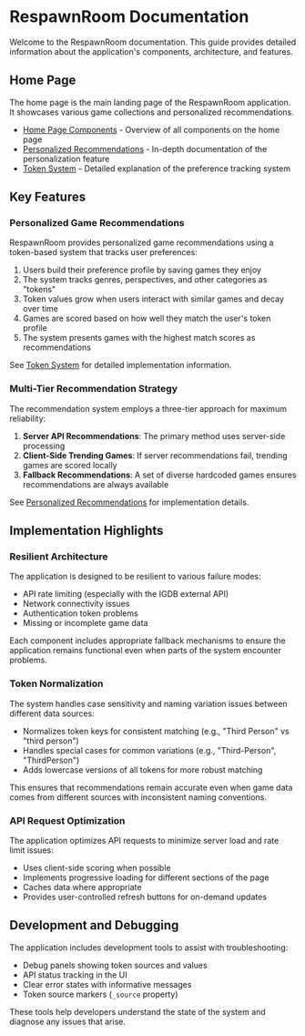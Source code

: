 # RespawnRoom Documentation

Welcome to the RespawnRoom documentation. This guide provides detailed information about the application's components, architecture, and features.

## Home Page

The home page is the main landing page of the RespawnRoom application. It showcases various game collections and personalized recommendations.

- [Home Page Components](HomePage.md) - Overview of all components on the home page
- [Personalized Recommendations](PersonalizedRecommendations.md) - In-depth documentation of the personalization feature
- [Token System](TokenSystem.md) - Detailed explanation of the preference tracking system

## Key Features

### Personalized Game Recommendations

RespawnRoom provides personalized game recommendations using a token-based system that tracks user preferences:

1. Users build their preference profile by saving games they enjoy
2. The system tracks genres, perspectives, and other categories as "tokens"
3. Token values grow when users interact with similar games and decay over time
4. Games are scored based on how well they match the user's token profile
5. The system presents games with the highest match scores as recommendations

See [Token System](TokenSystem.md) for detailed implementation information.

### Multi-Tier Recommendation Strategy

The recommendation system employs a three-tier approach for maximum reliability:

1. **Server API Recommendations**: The primary method uses server-side processing 
2. **Client-Side Trending Games**: If server recommendations fail, trending games are scored locally
3. **Fallback Recommendations**: A set of diverse hardcoded games ensures recommendations are always available

See [Personalized Recommendations](PersonalizedRecommendations.md) for implementation details.

## Implementation Highlights

### Resilient Architecture

The application is designed to be resilient to various failure modes:

- API rate limiting (especially with the IGDB external API)
- Network connectivity issues
- Authentication token problems
- Missing or incomplete game data

Each component includes appropriate fallback mechanisms to ensure the application remains functional even when parts of the system encounter problems.

### Token Normalization

The system handles case sensitivity and naming variation issues between different data sources:

- Normalizes token keys for consistent matching (e.g., "Third Person" vs "third person")
- Handles special cases for common variations (e.g., "Third-Person", "ThirdPerson")
- Adds lowercase versions of all tokens for more robust matching

This ensures that recommendations remain accurate even when game data comes from different sources with inconsistent naming conventions.

### API Request Optimization

The application optimizes API requests to minimize server load and rate limit issues:

- Uses client-side scoring when possible
- Implements progressive loading for different sections of the page
- Caches data where appropriate
- Provides user-controlled refresh buttons for on-demand updates

## Development and Debugging

The application includes development tools to assist with troubleshooting:

- Debug panels showing token sources and values
- API status tracking in the UI
- Clear error states with informative messages
- Token source markers (`_source` property)

These tools help developers understand the state of the system and diagnose any issues that arise. 